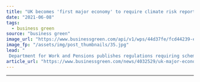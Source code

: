 ```yaml
---
title: "UK becomes 'first major economy' to require climate risk reporting from pension schemes"
date: "2021-06-08"
tags: 
  - business green
source: "business green"
image_url: "https://www.businessgreen.com/api/v1/wps/44d37fe/fcd44239-ef1c-438f-802e-da6311c9db92/6/iw-climate-change-renewable-011-185x114.jpg"
image_fp: "/assets/img/post_thumbnails/35.jpg"
lead: "
 Department for Work and Pensions publishes regulations requiring schemes with £5bn or more in assets to report in line with the TCFD guidelines ..."
article_url: "https://www.businessgreen.com/news/4032529/uk-major-economy-require-climate-risk-reporting-pension-schemes"
---
```


---
